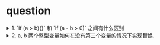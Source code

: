 # question

<details>
<summary>
1. `if (a > b){}` 和 `if (a - b > 0)` 之间有什么区别
</summary>
   `a > b` 两个数的比较不会有溢出问题, `a - b > 0` 里面有运算可能会造成溢出问题.
</details>

<details>
<summary>
2. a, b 两个整型变量如何在没有第三个变量的情况下实现替换.
</summary>
   利用加减法和位运算

   ```java
   int a, b;
   a = a + b;
   b = a - b;
   a = a - b;
   ```
</details>

